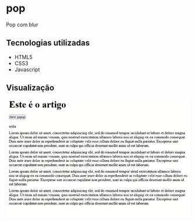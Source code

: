# pop
Pop com blur

## Tecnologias utilizadas

<ul>
  <li>HTML5</li>
  <li>CSS3</li>
  <li>Javascript</li>
</ul>

## Visualização

<img src="Video_1664639367.gif">
